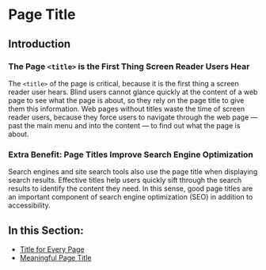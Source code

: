 # Page Title

## Introduction

### The Page `<title>` is the First Thing Screen Reader Users Hear

The `<title>` of the page is critical, because it is the first thing a screen reader user hears. Blind users cannot glance quickly at the content of a web page to see what the page is about, so they rely on the page title to give them this information. Web pages without titles waste the time of screen reader users, because they force users to navigate through the web page — past the main menu and into the content — to find out what the page is about.

### Extra Benefit: Page Titles Improve Search Engine Optimization

Search engines and site search tools also use the page title when displaying search results. Effective titles help users quickly sift through the search results to identify the content they need. In this sense, good page titles are an important component of search engine optimization (SEO) in addition to accessibility.

## In this Section:

- [Title for Every Page](title-for-every-page.md)
- [Meaningful Page Title](meaningful-page-title.md)

